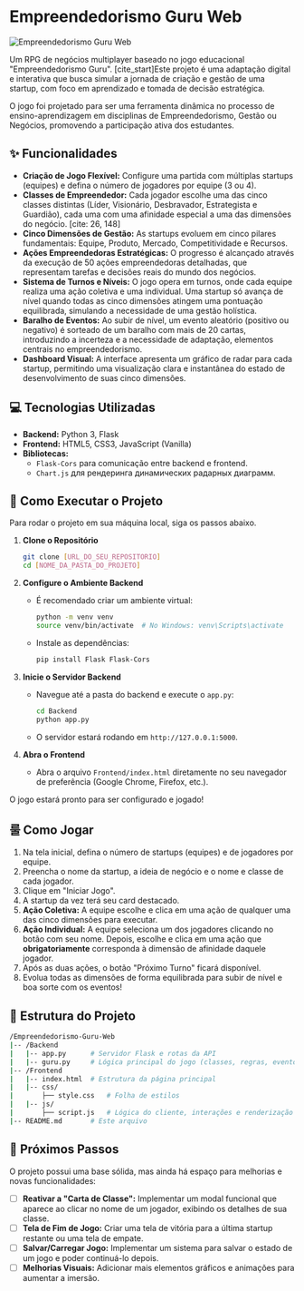 # Empreendedorismo Guru Web

![Empreendedorismo Guru Web](httpsd://i.imgur.com/8a5C4gH.png)

Um RPG de negócios multiplayer baseado no jogo educacional "Empreendedorismo Guru". [cite_start]Este projeto é uma adaptação digital e interativa que busca simular a jornada de criação e gestão de uma startup, com foco em aprendizado e tomada de decisão estratégica.

O jogo foi projetado para ser uma ferramenta dinâmica no processo de ensino-aprendizagem em disciplinas de Empreendedorismo, Gestão ou Negócios, promovendo a participação ativa dos estudantes.

## ✨ Funcionalidades

* **Criação de Jogo Flexível:** Configure uma partida com múltiplas startups (equipes) e defina o número de jogadores por equipe (3 ou 4). 
* **Classes de Empreendedor:** Cada jogador escolhe uma das cinco classes distintas (Líder, Visionário, Desbravador, Estrategista e Guardião), cada uma com uma afinidade especial a uma das dimensões do negócio. [cite: 26, 148]
* **Cinco Dimensões de Gestão:** As startups evoluem em cinco pilares fundamentais: Equipe, Produto, Mercado, Competitividade e Recursos. 
* **Ações Empreendedoras Estratégicas:** O progresso é alcançado através da execução de 50 ações empreendedoras detalhadas, que representam tarefas e decisões reais do mundo dos negócios.
* **Sistema de Turnos e Níveis:** O jogo opera em turnos, onde cada equipe realiza uma ação coletiva e uma individual. Uma startup só avança de nível quando todas as cinco dimensões atingem uma pontuação equilibrada, simulando a necessidade de uma gestão holística.
* **Baralho de Eventos:** Ao subir de nível, um evento aleatório (positivo ou negativo) é sorteado de um baralho com mais de 20 cartas, introduzindo a incerteza e a necessidade de adaptação, elementos centrais no empreendedorismo. 
* **Dashboard Visual:** A interface apresenta um gráfico de radar para cada startup, permitindo uma visualização clara e instantânea do estado de desenvolvimento de suas cinco dimensões.

## 💻 Tecnologias Utilizadas

* **Backend:** Python 3, Flask
* **Frontend:** HTML5, CSS3, JavaScript (Vanilla)
* **Bibliotecas:**
    * `Flask-Cors` para comunicação entre backend e frontend.
    * `Chart.js` для рендеринга динамических радарных диаграмм.

## 🚀 Como Executar o Projeto

Para rodar o projeto em sua máquina local, siga os passos abaixo.

1.  **Clone o Repositório**
    ```bash
    git clone [URL_DO_SEU_REPOSITORIO]
    cd [NOME_DA_PASTA_DO_PROJETO]
    ```

2.  **Configure o Ambiente Backend**
    * É recomendado criar um ambiente virtual:
        ```bash
        python -m venv venv
        source venv/bin/activate  # No Windows: venv\Scripts\activate
        ```
    * Instale as dependências:
        ```bash
        pip install Flask Flask-Cors
        ```

3.  **Inicie o Servidor Backend**
    * Navegue até a pasta do backend e execute o `app.py`:
        ```bash
        cd Backend
        python app.py
        ```
    * O servidor estará rodando em `http://127.0.0.1:5000`.

4.  **Abra o Frontend**
    * Abra o arquivo `Frontend/index.html` diretamente no seu navegador de preferência (Google Chrome, Firefox, etc.).

O jogo estará pronto para ser configurado e jogado!

## 룰 Como Jogar

1.  Na tela inicial, defina o número de startups (equipes) e de jogadores por equipe.
2.  Preencha o nome da startup, a ideia de negócio e o nome e classe de cada jogador.
3.  Clique em "Iniciar Jogo".
4.  A startup da vez terá seu card destacado.
5.  **Ação Coletiva:** A equipe escolhe e clica em uma ação de qualquer uma das cinco dimensões para executar.
6.  **Ação Individual:** A equipe seleciona um dos jogadores clicando no botão com seu nome. Depois, escolhe e clica em uma ação que **obrigatoriamente** corresponda à dimensão de afinidade daquele jogador.
7.  Após as duas ações, o botão "Próximo Turno" ficará disponível.
8.  Evolua todas as dimensões de forma equilibrada para subir de nível e boa sorte com os eventos!

## 📂 Estrutura do Projeto

````bash
/Empreendedorismo-Guru-Web
|-- /Backend
|   |-- app.py      # Servidor Flask e rotas da API
|   |-- guru.py     # Lógica principal do jogo (classes, regras, eventos)
|-- /Frontend
|   |-- index.html  # Estrutura da página principal
|   |-- css/   
|       ├── style.css   # Folha de estilos
|   |-- js/
|       ├── script.js   # Lógica do cliente, interações e renderização
|-- README.md       # Este arquivo
````
## 🔮 Próximos Passos

O projeto possui uma base sólida, mas ainda há espaço para melhorias e novas funcionalidades:

-   [ ] **Reativar a "Carta de Classe":** Implementar um modal funcional que aparece ao clicar no nome de um jogador, exibindo os detalhes de sua classe.
-   [ ] **Tela de Fim de Jogo:** Criar uma tela de vitória para a última startup restante ou uma tela de empate.
-   [ ] **Salvar/Carregar Jogo:** Implementar um sistema para salvar o estado de um jogo e poder continuá-lo depois.
-   [ ] **Melhorias Visuais:** Adicionar mais elementos gráficos e animações para aumentar a imersão.
